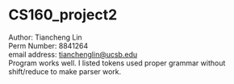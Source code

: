 # CS160_project2

Author: Tiancheng Lin<br />
Perm Number: 8841264<br />
email address: tianchenglin@ucsb.edu<br />
Program works well. I listed tokens used proper grammar without shift/reduce to make parser work.
